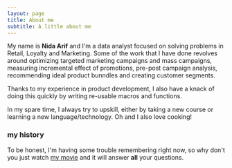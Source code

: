 ```yaml
---
layout: page
title: About me
subtitle: A little about me
---
```


My name is **Nida Arif** and I'm a data analyst focused on solving problems in Retail, Loyalty and Marketing. Some of the work that I have done revolves around optimizing targeted marketing campaigns and mass campaigns, measuring incremental effect of promotions, pre-post campaign analysis, recommending ideal product bunndles and creating customer segments. 

Thanks to my experience in product development, I also have a knack of doing this quickly by writing re-usable macros and functions. 

In my spare time, I always try to upskill, either by taking a new course or learning a new language/technology. Oh and I also love cooking! 

### my history

To be honest, I'm having some trouble remembering right now, so why don't you just watch [my movie](http://en.wikipedia.org/wiki/The_Princess_Bride_%28film%29) and it will answer **all** your questions.

